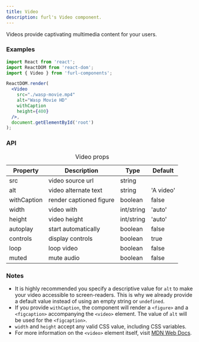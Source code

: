 ```yaml
---
title: Video
description: furl's Video component.
---
```


Videos provide captivating multimedia content for your users.

### Examples

<videoexamples></videoexamples>

```jsx
import React from 'react';
import ReactDOM from 'react-dom';
import { Video } from 'furl-components';

ReactDOM.render(
  <Video
    src="./wasp-movie.mp4"
    alt="Wasp Movie HD"
    withCaption
    height={400}
  />, 
  document.getElementById('root')
);
```

### API

<table>
  <caption>Video props</caption>
  <thead>
    <tr>
      <th>Property</th>
      <th colspan="3">Description</th>
      <th>Type</th>
      <th>Default</th>
    </tr>
  </thead>
  <tbody>
    <tr>
      <td class="font-c">src</td>
      <td colspan="3">video source url</td>
      <td>string</td>
      <td class='font-c'></td>
    </tr>
    <tr>
      <td class="font-c">alt</td>
      <td colspan="3">video alternate text</td>
      <td>string</td>
      <td class='font-c'>'A video'</td>
    </tr>
    <tr>
      <td class="font-c">withCaption</td>
      <td colspan="3">render captioned figure</td>
      <td>boolean</td>
      <td class='font-c'>false</td>
    </tr>
    <tr>
      <td class="font-c">width</td>
      <td colspan="3">video with</td>
      <td>int/string</td>
      <td class='font-c'>'auto'</td>
    </tr>
    <tr>
      <td class="font-c">height</td>
      <td colspan="3">video height</td>
      <td>int/string</td>
      <td class='font-c'>'auto'</td>
    </tr>
    <tr>
      <td class="font-c">autoplay</td>
      <td colspan="3">start automatically</td>
      <td>boolean</td>
      <td class='font-c'>false</td>
    </tr>
    <tr>
      <td class="font-c">controls</td>
      <td colspan="3">display controls</td>
      <td>boolean</td>
      <td class='font-c'>true</td>
    </tr>
    <tr>
      <td class="font-c">loop</td>
      <td colspan="3">loop video</td>
      <td>boolean</td>
      <td class='font-c'>false</td>
    </tr>
    <tr>
      <td class="font-c">muted</td>
      <td colspan="3">mute audio</td>
      <td>boolean</td>
      <td class='font-c'>false</td>
    </tr>
  </tbody>
</table>

### Notes

* It is highly recommended you specify a descriptive value for `alt` to make your video accessible to screen-readers. This is why we already provide a default value instead of using an empty string or `undefined`.
* If you provide `withCaption`, the component will render a `<figure>` and a `<figcaption>` accompanying the `<video>` element. The value of `alt` will be used for the `<figcaption>`.
* `width` and `height` accept any valid CSS value, including CSS variables.
* For more information on the `<video>` element itself, visit <a href="https://developer.mozilla.org/en-US/docs/Web/HTML/Element/video" target="_blank">MDN Web Docs</a>.
